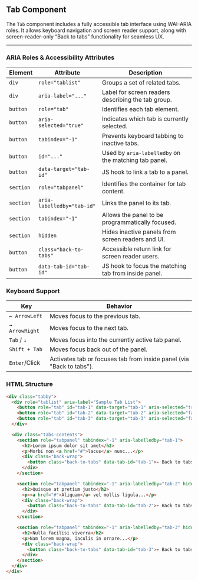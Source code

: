 ## Tab Component

The `Tab` component includes a fully accessible tab interface using WAI-ARIA roles. It allows keyboard navigation and screen reader support, along with screen-reader-only “Back to tabs” functionality for seamless UX.

---

### ARIA Roles & Accessibility Attributes

| Element   | Attribute                    | Description                                                                 |
|-----------|------------------------------|-----------------------------------------------------------------------------|
| `div`     | `role="tablist"`             | Groups a set of related tabs.                                               |
| `div`     | `aria-label="..."`           | Label for screen readers describing the tab group.                          |
| `button`  | `role="tab"`                 | Identifies each tab element.                                                |
| `button`  | `aria-selected="true"`       | Indicates which tab is currently selected.                                  |
| `button`  | `tabindex="-1"`              | Prevents keyboard tabbing to inactive tabs.                                 |
| `button`  | `id="..."`                   | Used by `aria-labelledby` on the matching tab panel.                        |
| `button`  | `data-target="tab-id"`       | JS hook to link a tab to a panel.                                           |
| `section` | `role="tabpanel"`            | Identifies the container for tab content.                                   |
| `section` | `aria-labelledby="tab-id"`  | Links the panel to its tab.                                                  |
| `section` | `tabindex="-1"`              | Allows the panel to be programmatically focused.                            |
| `section` | `hidden`                     | Hides inactive panels from screen readers and UI.                           |
| `button`  | `class="back-to-tabs"`       | Accessible return link for screen reader users.                             |
| `button`  | `data-tab-id="tab-id"`       | JS hook to focus the matching tab from inside panel.                        |


### Keyboard Support

| Key            | Behavior                                                                 |
|----------------|--------------------------------------------------------------------------|
| `← ArrowLeft`  | Moves focus to the previous tab.                                         |
| `→ ArrowRight` | Moves focus to the next tab.                                             |
| `Tab` / `↓`    | Moves focus into the currently active tab panel.                         |
| `Shift + Tab`  | Moves focus back out of the panel.                                       |
| `Enter`/Click  | Activates tab or focuses tab from inside panel (via "Back to tabs").     |



### HTML Structure

```html
<div class="tabby">
  <div role="tablist" aria-label="Sample Tab List">
    <button role="tab" id="tab-1" data-target="tab-1" aria-selected="true">Lorem ipsum</button>
    <button role="tab" id="tab-2" data-target="tab-2" aria-selected="false" tabindex="-1">Quisque at pretium</button>
    <button role="tab" id="tab-3" data-target="tab-3" aria-selected="false" tabindex="-1">Nulla facilisi</button>
  </div>

  <div class="tabs-contents">
    <section role="tabpanel" tabindex="-1" aria-labelledby="tab-1">
      <h2>Lorem ipsum dolor sit amet</h2>
      <p>Morbi non <a href="#">lacus</a> nunc...</p>
      <div class="back-wrap">
        <button class="back-to-tabs" data-tab-id="tab-1">← Back to tabs</button>
      </div>
    </section>

    <section role="tabpanel" tabindex="-1" aria-labelledby="tab-2" hidden>
      <h2>Quisque at pretium justo</h2>
      <p><a href="#">Aliquam</a> vel mollis ligula...</p>
      <div class="back-wrap">
        <button class="back-to-tabs" data-tab-id="tab-2">← Back to tabs</button>
      </div>
    </section>

    <section role="tabpanel" tabindex="-1" aria-labelledby="tab-3" hidden>
      <h2>Nulla facilisi viverra</h2>
      <p>Nam lorem magna, iaculis in ornare...</p>
      <div class="back-wrap">
        <button class="back-to-tabs" data-tab-id="tab-3">← Back to tabs</button>
      </div>
    </section>
  </div>
</div>
